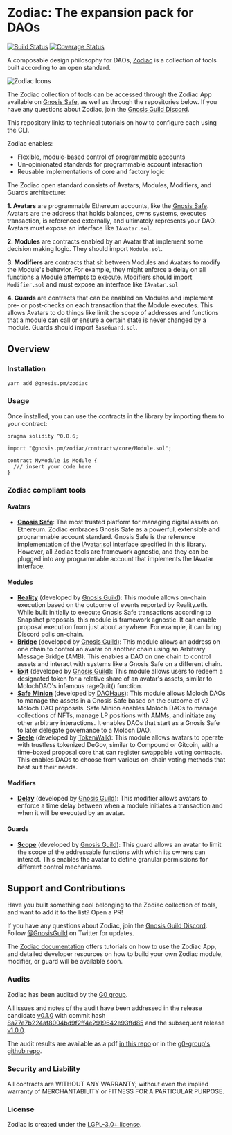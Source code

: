 # Zodiac: The expansion pack for DAOs

[![Build Status](https://github.com/gnosis/zodiac/workflows/zodiac/badge.svg?branch=master)](https://github.com/gnosis/zodiac/actions?branch=master)
[![Coverage Status](https://coveralls.io/repos/github/gnosis/zodiac/badge.svg?branch=master)](https://coveralls.io/github/gnosis/zodiac?branch=master)

A composable design philosophy for DAOs, [Zodiac](https://gnosisguild.mirror.xyz/OuhG5s2X5uSVBx1EK4tKPhnUc91Wh9YM0fwSnC8UNcg) is a collection of tools built according to an open standard. 

![Zodiac Icons](https://images.mirror-media.xyz/nft/c8c9031b-06b1-4344-baf2-c1d2d24cfc4f.png)

The Zodiac collection of tools can be accessed through the Zodiac App available on [Gnosis Safe](https://gnosis-safe.io/), as well as through the repositories below. If you have any questions about Zodiac, join the [Gnosis Guild Discord](https://discord.gg/wwmBWTgyEq).

This repository links to technical tutorials on how to configure each using the CLI.


Zodiac enables:

- Flexible, module-based control of programmable accounts
- Un-opinionated standards for programmable account interaction
- Reusable implementations of core and factory logic

The Zodiac open standard consists of Avatars, Modules, Modifiers, and Guards architecture:

**1. Avatars** are programmable Ethereum accounts, like the [Gnosis Safe](https://gnosis-safe.io). Avatars are the address that holds balances, owns systems, executes transaction, is referenced externally, and ultimately represents your DAO. Avatars must expose an interface like `IAvatar.sol`.

**2. Modules** are contracts enabled by an Avatar that implement some decision making logic. They should import `Module.sol`.

**3. Modifiers** are contracts that sit between Modules and Avatars to modify the Module's behavior. For example, they might enforce a delay on all functions a Module attempts to execute. Modifiers should import `Modifier.sol` and must expose an interface like `IAvatar.sol`

**4. Guards** are contracts that can be enabled on Modules and implement pre- or post-checks on each transaction that the Module executes. This allows Avatars to do things like limit the scope of addresses and functions that a module can call or ensure a certain state is never changed by a module. Guards should import `BaseGuard.sol`.


## Overview

### Installation

```bash
yarn add @gnosis.pm/zodiac
```

### Usage

Once installed, you can use the contracts in the library by importing them to your contract:

```solidity
pragma solidity ^0.8.6;

import "@gnosis.pm/zodiac/contracts/core/Module.sol";

contract MyModule is Module {
  /// insert your code here
}

```

### Zodiac compliant tools

#### Avatars

- **[Gnosis Safe](https://gnosis-safe.io)**: The most trusted platform for managing digital assets on Ethereum. Zodiac embraces Gnosis Safe as a powerful, extensible and programmable account standard. Gnosis Safe is the reference implementation of the [IAvatar.sol](contracts/interfaces/IAvatar.sol) interface specified in this library. However, all Zodiac tools are framework agnostic, and they can be plugged into any programmable account that implements the IAvatar interface.

#### Modules

- **[Reality](https://github.com/gnosis/zodiac-module-reality)** (developed by [Gnosis Guild](https://twitter.com/gnosisguild)): This module allows on-chain execution based on the outcome of events reported by Reality.eth. While built initially to execute Gnosis Safe transactions according to Snapshot proposals, this module is framework agnostic. It can enable proposal execution from just about anywhere. For example, it can bring Discord polls on-chain. 
- **[Bridge](https://github.com/gnosis/zodiac-module-bridge)** (developed by [Gnosis Guild](https://twitter.com/gnosisguild)): This module allows an address on one chain to control an avatar on another chain using an Arbitrary Message Bridge (AMB). This enables a DAO on one chain to control assets and interact with systems like a Gnosis Safe on a different chain.
- **[Exit](https://github.com/gnosis/zodiac-module-exit)** (developed by [Gnosis Guild](https://twitter.com/gnosisguild)): This module allows users to redeem a designated token for a relative share of an avatar's assets, similar to MolochDAO's infamous rageQuit() function. 
- **[Safe Minion](https://github.com/HausDAO/MinionSummonerV2/blob/main/contracts/SafeMinion.sol)** (developed by [DAOHaus](https://daohaus.club)): This module allows Moloch DAOs to manage the assets in a Gnosis Safe based on the outcome of v2 Moloch DAO proposals. Safe Minion enables Moloch DAOs to manage collections of NFTs, manage LP positions with AMMs, and initiate any other arbitrary interactions. It enables DAOs that start as a Gnosis Safe to later delegate governance to a Moloch DAO. 
- **[Seele](https://github.com/TokenWalk/Seele)** (developed by [TokenWalk](https://www.tokenwalk.org)): This module allows avatars to operate with trustless tokenized DeGov, similar to Compound or Gitcoin, with a time-boxed proposal core that can register swappable voting contracts. This enables DAOs to choose from various on-chain voting methods that best suit their needs.

#### Modifiers

- **[Delay](https://github.com/gnosis/zodiac-modifier-delay)** (developed by [Gnosis Guild](https://twitter.com/gnosisguild)): This modifier allows avatars to enforce a time delay between when a module initiates a transaction and when it will be executed by an avatar.

#### Guards
- **[Scope](https://github.com/gnosis/zodiac-guard-scope)** (developed by [Gnosis Guild](https://twitter.com/gnosisguild)): This guard allows an avatar to limit the scope of the addressable functions with which its owners can interact. This enables the avatar to define granular permissions for different control mechanisms.


## Support and Contributions

Have you built something cool belonging to the Zodiac collection of tools, and want to add it to the list? Open a PR!

If you have any questions about Zodiac, join the [Gnosis Guild Discord](https://discord.gg/wwmBWTgyEq). Follow [@GnosisGuild](https://twitter.com/gnosisguild) on Twitter for updates.

The [Zodiac documentation](https://gnosis.github.io/zodiac/) offers tutorials on how to use the Zodiac App, and detailed developer resources on how to build your own Zodiac module, modifier, or guard will be available soon.

### Audits

Zodiac has been audited by the [G0 group](https://github.com/g0-group).

All issues and notes of the audit have been addressed in the release candidate [v0.1.0](https://github.com/gnosis/zodiac/releases/tag/v0.1.0) with commit hash [8a77e7b224af8004bd9f2ff4e2919642e93ffd85](https://github.com/gnosis/zodiac/commit/8a77e7b224af8004bd9f2ff4e2919642e93ffd85) and the subsequent release [v1.0.0](https://github.com/gnosis/zodiac/releases/tag/v1.0.0).

The audit results are available as a pdf [in this repo](./audits/GnosisZodiac2021Sep.pdf) or in the [g0-group's github repo](https://github.com/g0-group/Audits/blob/master/GnosisZodiac2021Sep.pdf).

### Security and Liability

All contracts are WITHOUT ANY WARRANTY; without even the implied warranty of MERCHANTABILITY or FITNESS FOR A PARTICULAR PURPOSE.

### License

Zodiac is created under the [LGPL-3.0+ license](LICENSE).
